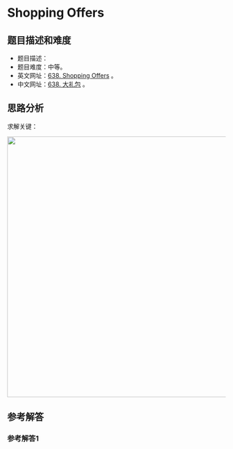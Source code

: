 # Shopping Offers

## 题目描述和难度
+ 题目描述：
+ 题目难度：中等。
+ 英文网址：[638. Shopping Offers](https://leetcode.com/problems/shopping-offers/description/)  。
+ 中文网址：[638. 大礼包](https://leetcode-cn.com/problems/shopping-offers/description/)  。
## 思路分析
求解关键：

<img src="https://liweiwei1419.github.io/images/leetcode-solution/" width="600">

## 参考解答
### 参考解答1

```java

```